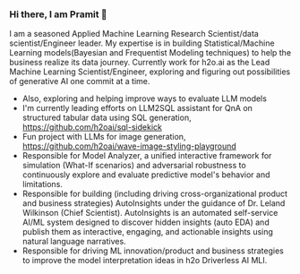 ### Hi there, I am Pramit 👋
I am a seasoned Applied Machine Learning Research Scientist/data scientist/Engineer leader.
My expertise is in building Statistical/Machine Learning models(Bayesian and Frequentist Modeling techniques) to help the business realize its data journey. 
Currently work for h2o.ai as the Lead Machine Learning Scientist/Engineer, exploring and figuring out possibilities of generative AI one commit at a time.

- Also, exploring and helping improve ways to evaluate LLM models
- I'm currently leading efforts on LLM2SQL assistant for QnA on structured tabular data using SQL generation, https://github.com/h2oai/sql-sidekick
- Fun project with LLMs for image generation, https://github.com/h2oai/wave-image-styling-playground
- Responsible for Model Analyzer, a unified interactive framework for simulation (What-If scenarios) and adversarial robustness to continuously explore and evaluate predictive model's behavior and limitations.
- Responsible for building (including driving cross-organizational product and business strategies) AutoInsights under the guidance of Dr. Leland Wilkinson (Chief Scientist). AutoInsights is an automated self-service AI/ML system designed to discover hidden insights (auto EDA) and publish them as interactive, engaging, and actionable insights using natural language narratives.
- Responsible for driving ML innovation/product and business strategies to improve the model interpretation ideas in h2o Driverless AI MLI.
<!--
**pramitchoudhary/pramitchoudhary** is a ✨ _special_ ✨ repository because its `README.md` (this file) appears on your GitHub profile.

Here are some ideas to get you started:

- 🔭 I'm currently leading efforts on LLM2SQL assistant for QnA on structured data using SQL generation.
- 🌱 I’m currently learning ...
- 👯 I’m looking to collaborate on ...
- 🤔 I’m looking for help with ...
- 💬 Ask me about ...
- 📫 How to reach me: ...
- 😄 Pronouns: ...
- ⚡ Fun fact: ...
-->
